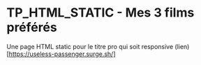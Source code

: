 # TP_HTML_STATIC - Mes 3 films préférés
Une page HTML static pour le titre pro qui soit responsive
(lien)[https://useless-passenger.surge.sh/]
